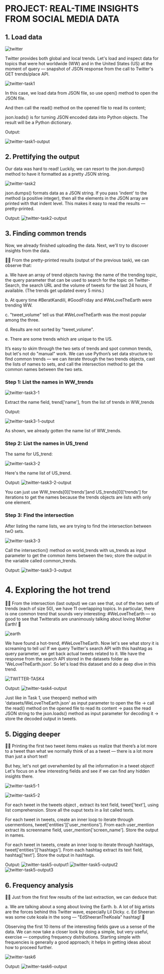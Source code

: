 # PROJECT: REAL-TIME INSIGHTS FROM SOCIAL MEDIA DATA

## 1. Load data

![twitter](https://github.com/sichensong-99/My-Analysis-Projects/blob/master/Pics/Twitter.png)

Twitter provides both global and local trends. Let's load and inspect data for topics that were hot worldwide (WW) and in the United States (US) at the moment of query — snapshot of JSON response from the call to Twitter's GET trends/place API.

![twitter-task1](https://github.com/sichensong-99/My-Analysis-Projects/blob/master/Pics/twitter-task1.png)

In this case, we load data from JSON file, so use open() method to open the JSON file. 

And then call the read() method on the opened file to read its content;

json.loads() is for turning JSON encoded data into Python objects. The result will be a Python dictionary.


Output:

![twitter-task1-output](https://github.com/sichensong-99/My-Analysis-Projects/blob/master/Pics/twitter-task1-output.png)

## 2. Prettifying the output

Our data was hard to read! Luckily, we can resort to the json.dumps() method to have it formatted as a pretty JSON string.

![twitter-task2](https://github.com/sichensong-99/My-Analysis-Projects/blob/master/Pics/twitter-task2.png)

json.dumps() formats data as a JSON string. If you pass 'indent' to the method (a positive integer), then all the elements in the JSON array are printed with that indent level. This makes it easy to read the results — pretty-printed.

Output:
![twitter-task2-output](https://github.com/sichensong-99/My-Analysis-Projects/blob/master/Pics/twitter-task2-output.png)

## 3. Finding common trends

Now, we already finished uploading the data. Next, we'll try to discover insights from the data.

🕵️‍♀️ From the pretty-printed results (output of the previous task), we can observe that:

a. We have an array of trend objects having: the name of the trending topic, the query parameter that can be used to search for the topic on Twitter-Search, the search URL and the volume of tweets for the last 24 hours, if available. (The trends get updated every 5 mins.)

b. At query time #BeratKandili, #GoodFriday and #WeLoveTheEarth were trending WW.

c. "tweet_volume" tell us that #WeLoveTheEarth was the most popular among the three.

d. Results are not sorted by "tweet_volume".

e. There are some trends which are unique to the US.

It’s easy to skim through the two sets of trends and spot common trends, but let's not do "manual" work. We can use Python’s set data structure to find common trends — we can iterate through the two trends objects, cast the lists of names to sets, and call the intersection method to get the common names between the two sets.

### Step 1: List the names in WW_trends

![twitter-task3-1](https://github.com/sichensong-99/My-Analysis-Projects/blob/master/Pics/twitter-task3-1.png)

Extract the name field, trend['name'], from the list of trends in WW_trends

Output:

![twitter-task3-1-output](https://github.com/sichensong-99/My-Analysis-Projects/blob/master/Pics/twitter-task3-1-output.png)

As shown, we already gotten the name list of WW_trends.

### Step 2: List the names in US_trend

The same for US_trend:

![twitter-task3-2](https://github.com/sichensong-99/My-Analysis-Projects/blob/master/Pics/twitter-task3-2.png)

Here's the name list of US_trend.

Output:
![twitter-task3-2-output](https://github.com/sichensong-99/My-Analysis-Projects/blob/master/Pics/twitter-task3-2-output.png)

You can just use WW_trends[0]['trends']and US_trends[0]['trends'] for iterations to get the names because the trends objects are lists with only one element.

### Step 3: Find the intersection 

After listing the name lists, we are trying to find the intersection between twO sets.

![twitter-task3-3](https://github.com/sichensong-99/My-Analysis-Projects/blob/master/Pics/twitter-task3-3.png)

Call the intersection() method on world_trends with us_trends as input parameter to get the common items between the two; store the output in the variable called common_trends.

Output:
![twitter-task3-3-output](https://github.com/sichensong-99/My-Analysis-Projects/blob/master/Pics/twitter-task3-3-output.png)

# 4. Exploring the hot trend

🕵️‍♀️ From the intersection (last output) we can see that, out of the two sets of trends (each of size 50), we have 11 overlapping topics. In particular, there is one common trend that sounds very interesting: #WeLoveTheEarth — so good to see that Twitteratis are unanimously talking about loving Mother Earth! 💚

![earth](https://github.com/sichensong-99/My-Analysis-Projects/blob/master/Pics/earth.png)

We have found a hot-trend, #WeLoveTheEarth. Now let's see what story it is screaming to tell us!
If we query Twitter's search API with this hashtag as query parameter, we get back actual tweets related to it. We have the response from the search API stored in the datasets folder as 'WeLoveTheEarth.json'. So let's load this dataset and do a deep dive in this trend.

![TWITTER-TASK4](https://github.com/sichensong-99/My-Analysis-Projects/blob/master/Pics/TWITTER-TASK4.png)

Output:
![twitter-task4-output](https://github.com/sichensong-99/My-Analysis-Projects/blob/master/Pics/TWITTER-TASK4-OUTPUT.png)

Just like in Task 1, use theopen() method with 'datasets/WeLoveTheEarth.json' as input parameter to open the file -> call the read() method on the opened file to read its content -> pass the read JSON string to the json.loads() method as input parameter for decoding it -> store the decoded output in tweets.

## 5. Digging deeper

🕵️‍♀️ Printing the first two tweet items makes us realize that there’s a lot more to a tweet than what we normally think of as a tweet — there is a lot more than just a short text!

But hey, let's not get overwhemled by all the information in a tweet object! Let's focus on a few interesting fields and see if we can find any hidden insights there.

![twitter-task5-1](https://github.com/sichensong-99/My-Analysis-Projects/blob/master/Pics/twitter-task5-1.png)

![twitter-task5-2](https://github.com/sichensong-99/My-Analysis-Projects/blob/master/Pics/twitter-task5-2.png)

For each tweet in the tweets object , extract its text field, tweet['text'], using list comprehension. Store all the ouput texts in a list called texts.

For each tweet in tweets, create an inner loop to iterate through usermentions, tweet['entities']['user_mentions']. From each user_mention extract its screenname field, user_mention['screen_name']. Store the output in names.

For each tweet in tweets, create an inner loop to iterate through hashtags, tweet['entities']['hashtags']. From each hashtag extract its text field, hashtag['text']. Store the output in hashtags.

Output:
![twitter-task5-output1](https://github.com/sichensong-99/My-Analysis-Projects/blob/master/Pics/twitter-task5-output1.png)
![twitter-task5-output2](https://github.com/sichensong-99/My-Analysis-Projects/blob/master/Pics/twitter-task5-output2.png)
![twitter-task5-output3](https://github.com/sichensong-99/My-Analysis-Projects/blob/master/Pics/twitter-task5-output3.png)

## 6. Frequency analysis

🕵️‍♀️ Just from the first few results of the last extraction, we can deduce that:

a. We are talking about a song about loving the Earth.
b. A lot of big artists are the forces behind this Twitter wave, especially Lil Dicky.
c. Ed Sheeran was some cute koala in the song — "EdSheeranTheKoala" hashtag! 🐨

Observing the first 10 items of the interesting fields gave us a sense of the data. We can now take a closer look by doing a simple, but very useful, exercise — computing frequency distributions. Starting simple with frequencies is generally a good approach; it helps in getting ideas about how to proceed further.

![twitter-task6](https://github.com/sichensong-99/My-Analysis-Projects/blob/master/Pics/twitter-task6.png)

Output:
![twitter-task6-output](https://github.com/sichensong-99/My-Analysis-Projects/blob/master/Pics/twitter-task6-output.png)






